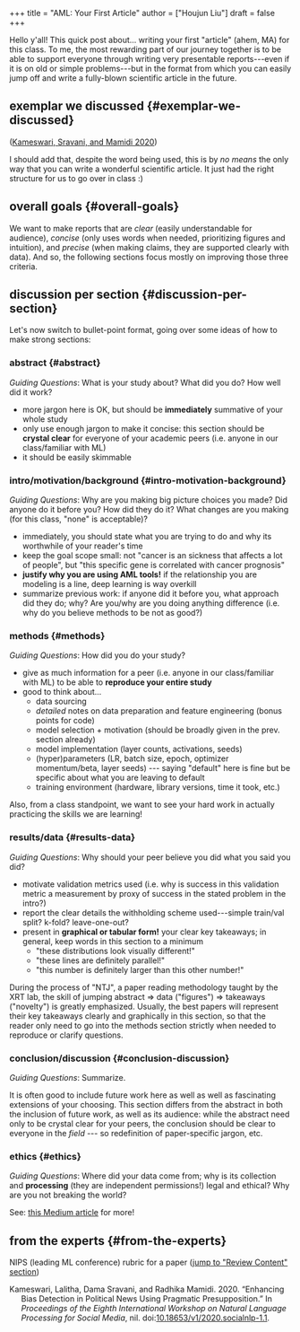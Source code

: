 +++
title = "AML: Your First Article"
author = ["Houjun Liu"]
draft = false
+++

Hello y'all! This quick post about... writing your first "article" (ahem, MA) for this class. To me, the most rewarding part of our journey together is to be able to support everyone through writing very presentable reports---even if it is on old or simple problems---but in the format from which you can easily jump off and write a fully-blown scientific article in the future.


## exemplar we discussed {#exemplar-we-discussed}

(<a href="#citeproc_bib_item_1">Kameswari, Sravani, and Mamidi 2020</a>)

I should add that, despite the word being used, this is by _no means_ the only way that you can write a wonderful scientific article. It just had the right structure for us to go over in class :)


## overall goals {#overall-goals}

We want to make reports that are _clear_ (easily understandable for audience), _concise_ (only uses words when needed, prioritizing figures and intuition), and _precise_ (when making claims, they are supported clearly with data). And so, the following sections focus mostly on improving those three criteria.


## discussion per section {#discussion-per-section}

Let's now switch to bullet-point format, going over some ideas of how to make strong sections:


### abstract {#abstract}

_Guiding Questions_: What is your study about? What did you do? How well did it work?

-   more jargon here is OK, but should be **immediately** summative of your whole study
-   only use enough jargon to make it concise: this section should be **crystal clear** for everyone of your academic peers (i.e. anyone in our class/familiar with ML)
-   it should be easily skimmable


### intro/motivation/background {#intro-motivation-background}

_Guiding Questions_: Why are you making big picture choices you made? Did anyone do it before you? How did they do it? What changes are you making (for this class, "none" is acceptable)?

-   immediately, you should state what you are trying to do and why its worthwhile of your reader's time
-   keep the goal scope small: not "cancer is an sickness that affects a lot of people", but "this specific gene is correlated with cancer prognosis"
-   **justify why you are using AML tools!** if the relationship you are modeling is a line, deep learning is way overkill
-   summarize previous work: if anyone did it before you, what approach did they do; why? Are you/why are you doing anything difference (i.e. why do you believe methods to be not as good?)


### methods {#methods}

_Guiding Questions_: How did you do your study?

-   give as much information for a peer (i.e. anyone in our class/familiar with ML) to be able to **reproduce your entire study**
-   good to think about...
    -   data sourcing
    -   _detailed_ notes on data preparation and feature engineering (bonus points for code)
    -   model selection + motivation (should be broadly given in the prev. section already)
    -   model implementation (layer counts, activations, seeds)
    -   (hyper)parameters (LR, batch size, epoch, optimizer momentum/beta, layer seeds) --- saying "default" here is fine but be specific about what you are leaving to default
    -   training environment (hardware, library versions, time it took, etc.)

Also, from a class standpoint, we want to see your hard work in actually practicing the skills we are learning!


### results/data {#results-data}

_Guiding Questions_: Why should your peer believe you did what you said you did?

-   motivate validation metrics used (i.e. why is success in this validation metric a measurement by proxy of success in the stated problem in the intro?)
-   report the clear details the withholding scheme used---simple train/val split? k-fold? leave-one-out?
-   present in **graphical or tabular form!** your clear key takeaways; in general, keep words in this section to a minimum
    -   "these distributions look visually different!"
    -   "these lines are definitely parallel!"
    -   "this number is definitely larger than this other number!"

During the process of "NTJ", a paper reading methodology taught by the XRT lab, the skill of jumping abstract =&gt; data ("figures") =&gt; takeaways ("novelty") is greatly emphasized. Usually, the best papers will represent their key takeaways clearly and graphically in this section, so that the reader only need to go into the methods section strictly when needed to reproduce or clarify questions.


### conclusion/discussion {#conclusion-discussion}

_Guiding Questions_: Summarize.

It is often good to include future work here as well as well as fascinating extensions of your choosing. This section differs from the abstract in both the inclusion of future work, as well as its audience: while the abstract need only to be crystal clear for your peers, the conclusion should be clear to everyone in the _field_ --- so redefinition of paper-specific jargon, etc.


### ethics {#ethics}

_Guiding Questions_: Where did your data come from; why is its collection and **processing** (they are independent permissions!) legal and ethical? Why are you not breaking the world?

See: [this Medium article](https://medium.com/@GovAI/a-guide-to-writing-the-neurips-impact-statement-4293b723f832) for more!


## from the experts {#from-the-experts}

NIPS (leading ML conference) rubric for a paper ([jump to "Review Content" section](https://nips.cc/Conferences/2020/PaperInformation/ReviewerGuidelines))



<style>.csl-entry{text-indent: -1.5em; margin-left: 1.5em;}</style><div class="csl-bib-body">
  <div class="csl-entry"><a id="citeproc_bib_item_1"></a>Kameswari, Lalitha, Dama Sravani, and Radhika Mamidi. 2020. “Enhancing Bias Detection in Political News Using Pragmatic Presupposition.” In <i>Proceedings of the Eighth International Workshop on Natural Language Processing for Social Media</i>, nil. doi:<a href="https://doi.org/10.18653/v1/2020.socialnlp-1.1">10.18653/v1/2020.socialnlp-1.1</a>.</div>
</div>
